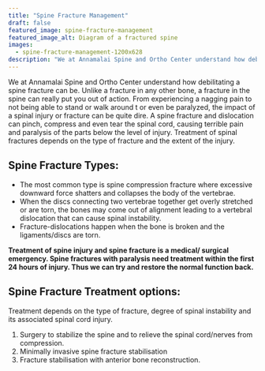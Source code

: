 ```yaml
---
title: "Spine Fracture Management"
draft: false
featured_image: spine-fracture-management
featured_image_alt: Diagram of a fractured spine
images:
  - spine-fracture-management-1200x628
description: "We at Annamalai Spine and Ortho Center understand how debilitating a spine fracture can be. Unlike a fracture in any other bone, a fracture in the spine can really put you out of action. From experiencing a nagging pain to not being able to stand or walk around t or even be paralyzed, the impact of a spinal injury or fracture can be quite dire."
---
```


We at Annamalai Spine and Ortho Center understand how debilitating a spine fracture can be. Unlike a fracture in any other bone, a fracture in the spine can really put you out of action. From experiencing a nagging pain to not being able to stand or walk around t or even be paralyzed, the impact of a spinal injury or fracture can be quite dire.<!--more--> A spine fracture and dislocation can pinch, compress and even tear the spinal cord, causing terrible pain and paralysis of the parts below the level of injury. Treatment of spinal fractures depends on the type of fracture and the extent of the injury.

## Spine Fracture Types:

- The most common type is spine compression fracture where excessive downward force shatters and collapses the body of the vertebrae.
- When the discs connecting two vertebrae together get overly stretched or are torn, the bones may come out of alignment leading to a vertebral dislocation that can cause spinal instability.
- Fracture-dislocations happen when the bone is broken and the ligaments/discs are torn.

**Treatment of spine injury and spine fracture is a medical/ surgical emergency. Spine fractures with paralysis need treatment within the first 24 hours of injury. Thus we can try and restore the normal function back.**

## Spine Fracture Treatment options:

Treatment depends on the type of fracture, degree of spinal instability and its associated spinal cord injury.

1. Surgery to stabilize the spine and to relieve the spinal cord/nerves from compression.
2. Minimally invasive spine fracture stabilisation
3. Fracture stabilisation with anterior bone reconstruction.
